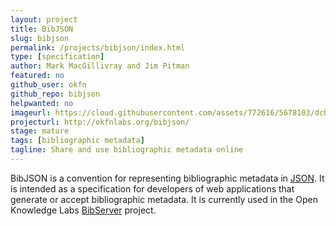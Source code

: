 ```yaml
---
layout: project
title: BibJSON
slug: bibjson
permalink: /projects/bibjson/index.html
type: [specification]
author: Mark MacGillivray and Jim Pitman
featured: no
github_user: okfn
github_repo: bibjson
helpwanted: no
imageurl: https://cloud.githubusercontent.com/assets/772616/5678103/dcbf04aa-97ff-11e4-956f-cd62043ef4da.png
projecturl: http://okfnlabs.org/bibjson/
stage: mature
tags: [bibliographic metadata]
tagline: Share and use bibliographic metadata online
---
```


BibJSON is a convention for representing bibliographic metadata in
[JSON](http://www.json.org/).  It is intended as a specification for
developers of web applications that generate or accept bibliographic
metadata.  It is currently used in the Open Knowledge Labs
[BibServer](/projects/bibserver/) project.
